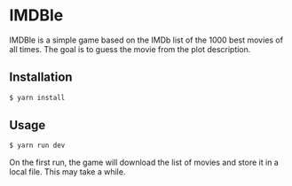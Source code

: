 # IMDBle

IMDBle is a simple game based on the IMDb list of the 1000 best movies of all times. The goal is to guess the movie from the plot description.

## Installation
```bash
$ yarn install
```

## Usage
```bash
$ yarn run dev
```

On the first run, the game will download the list of movies and store it in a local file. This may take a while.